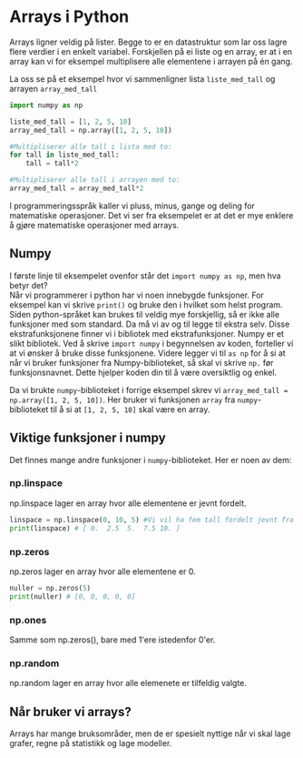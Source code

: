 # Arrays i Python
Arrays ligner veldig på lister. Begge to er en datastruktur som lar oss lagre flere verdier i en enkelt variabel. Forskjellen på ei liste og en array, er at i en array kan vi for eksempel multiplisere alle elementene i arrayen på én gang.

La oss se på et eksempel hvor vi sammenligner lista `liste_med_tall` og arrayen `array_med_tall`
```python
import numpy as np

liste_med_tall = [1, 2, 5, 10]
array_med_tall = np.array([1, 2, 5, 10])

#Multipliserer alle tall i lista med to:
for tall in liste_med_tall:
    tall = tall*2

#Multipliserer alle tall i arrayen med to:
array_med_tall = array_med_tall*2
```

I programmeringsspråk kaller vi pluss, minus, gange og deling for matematiske operasjoner. Det vi ser fra eksempelet er at det er mye enklere å gjøre matematiske operasjoner med arrays.

## Numpy
I første linje til eksempelet ovenfor står det `import numpy as np`, men hva betyr det?  
Når vi programmerer i python har vi noen innebygde funksjoner. For eksempel kan vi skrive `print()` og bruke den i hvilket som helst program. Siden python-språket kan brukes til veldig mye forskjellig, så er ikke alle funksjoner med som standard. Da må vi av og til legge til ekstra selv. Disse ekstrafunksjonene finner vi i bibliotek med ekstrafunksjoner. Numpy er et slikt bibliotek. Ved å skrive `import numpy` i begynnelsen av koden, forteller vi at vi ønsker å bruke disse funksjonene. Videre legger vi til `as np` for å si at når vi bruker funksjoner fra Numpy-biblioteket, så skal vi skrive `np.` før funksjonsnavnet. Dette hjelper koden din til å være oversiktlig og enkel.

Da vi brukte `numpy`-biblioteket i forrige eksempel skrev vi `array_med_tall = np.array([1, 2, 5, 10])`. Her bruker vi funksjonen `array` fra `numpy`-biblioteket til å si at ``[1, 2, 5, 10]`` skal være en array.

## Viktige funksjoner i numpy
Det finnes mange andre funksjoner i `numpy`-biblioteket. Her er noen av dem:

### np.linspace
np.linspace lager en array hvor alle elementene er jevnt fordelt.
```python
linspace = np.linspace(0, 10, 5) #Vi vil ha fem tall fordelt jevnt fra 0 til og med 10
print(linspace) # [ 0.  2.5  5.  7.5 10. ]
```

### np.zeros
np.zeros lager en array hvor alle elementene er 0.
```python
nuller = np.zeros(5)
print(nuller) # [0, 0, 0, 0, 0]
```

### np.ones
Samme som np.zeros(), bare med 1'ere istedenfor 0'er. 

### np.random
np.random lager en array hvor alle elemenete er tilfeldig valgte.

## Når bruker vi arrays?
Arrays har mange bruksområder, men de er spesielt nyttige når vi skal  lage grafer, regne på statistikk og lage modeller.